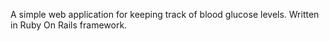 A simple web application for keeping track of blood glucose levels. Written in Ruby On Rails framework.
